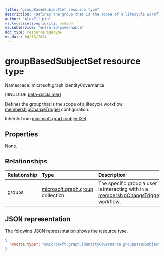 ```yaml
---
title: "groupBasedSubjectSet resource type"
description: "Defines the group that is the scope of a lifecycle workflow membershipChangeTrigger configuration."
author: "AlexFilipin"
ms.localizationpriority: medium
ms.subservice: "entra-id-governance"
doc_type: resourcePageType
ms.date: 04/16/2024
---
```


# groupBasedSubjectSet resource type

Namespace: microsoft.graph.identityGovernance

[!INCLUDE [beta-disclaimer](../../includes/beta-disclaimer.md)]

Defines the group that is the scope of a lifecycle workflow [membershipChangeTrigger](../resources/identitygovernance-membershipchangetrigger.md) configuration.

Inherits from [microsoft.graph.subjectSet](../resources/subjectset.md).

## Properties
None.

## Relationships
|Relationship|Type|Description|
|:---|:---|:---|
|groups|[microsoft.graph.group](../resources/group.md) collection|The specific group a user is interacting with in a [membershipChangeTrigger](identitygovernance-membershipchangetrigger.md) workflow.|

## JSON representation
The following JSON representation shows the resource type.
<!-- {
  "blockType": "resource",
  "@odata.type": "microsoft.graph.identityGovernance.groupBasedSubjectSet"
}
-->
``` json
{
  "@odata.type": "#microsoft.graph.identityGovernance.groupBasedSubjectSet"
}
```

